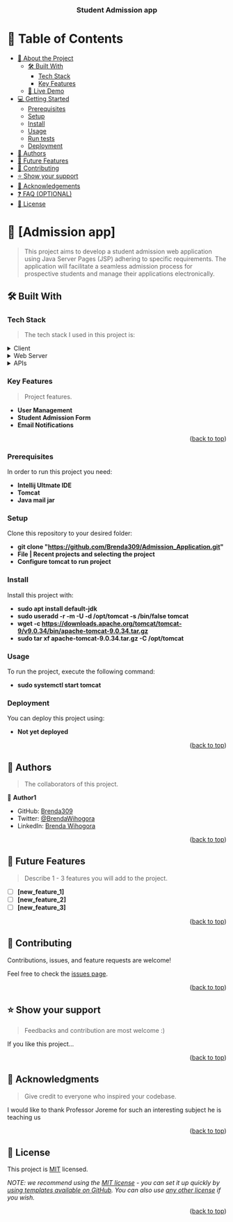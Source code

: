 <a name="readme-top"></a>

<!--
!!! IMPORTANT !!!
This README is an example of how you could professionally present your codebase. 
Writing documentation is a crucial part of your work as a professional software developer and cannot be ignored. 

You should modify this file to match your project and remove sections that don't apply.

REQUIRED SECTIONS:
- Table of Contents
- About the Project
  - Built With
- Getting Started
- Authors
- Future Features
- Contributing
- Show your support
- Acknowledgements
- License

OPTIONAL SECTIONS:
- FAQ

After you're finished please remove all the comments and instructions!

For more information on the importance of a professional README for your repositories: https://github.com/microverseinc/curriculum-transversal-skills/blob/main/documentation/articles/readme_best_practices.md
-->

<div align="center">
  <!-- You are encouraged to replace this logo with your own! Otherwise, you can also remove it. -->
  <br/>

<h3><b>Student Admission app </b></h3>

</div>

<!-- TABLE OF CONTENTS -->

# 📗 Table of Contents

- [📖 About the Project](#about-project)
    - [🛠 Built With](#built-with)
        - [Tech Stack](#tech-stack)
        - [Key Features](#key-features)
    - [🚀 Live Demo](#live-demo)
- [💻 Getting Started](#getting-started)
    - [Prerequisites](#prerequisites)
    - [Setup](#setup)
    - [Install](#install)
    - [Usage](#usage)
    - [Run tests](#run-tests)
    - [Deployment](#deployment)
- [👥 Authors](#authors)
- [🔭 Future Features](#future-features)
- [🤝 Contributing](#contributing)
- [⭐️ Show your support](#support)
- [🙏 Acknowledgements](#acknowledgements)
- [❓ FAQ (OPTIONAL)](#faq)
- [📝 License](#license)

<!-- PROJECT DESCRIPTION -->

# 📖 [Admission app] <a name="about-project"></a>

> This project aims to develop a student admission web application using Java Server Pages (JSP) adhering to specific requirements. The application will facilitate a seamless admission process for prospective students and manage their applications electronically.

## 🛠 Built With <a name="built-with"></a>

### Tech Stack <a name="tech-stack"></a>

> The tech stack I used in this project is:

<details>
  <summary>Client</summary>
  <ul>
    <li><a href=https://www.javatpoint.com/>JSP</a></li>
<li><a href=https://www.javatpoint.com/>Servlet</a></li>
  </ul>
</details>

<details>
  <summary>Web Server</summary>
  <ul>
    <li><a href="https://tomcat.apache.org/">Tomocat</a></li>
  </ul>
</details>

<details>
<summary>APIs</summary>
  <ul>
    <li><a href="https://javaee.github.io/javamail/">JavaMail API </a></li>
  </ul>
</details>

<!-- Features -->

### Key Features <a name="key-features"></a>

> Project features.

- **User Management**
- **Student Admission Form**
- **Email Notifications**

<p align="right">(<a href="#readme-top">back to top</a>)</p>

### Prerequisites

In order to run this project you need:

- **Intellij Ultmate IDE**
- **Tomcat**
- **Java mail jar**


### Setup

Clone this repository to your desired folder:

- **git clone "https://github.com/Brenda309/Admission_Application.git"**
- **File | Recent projects and selecting the project**
- **Configure tomcat to run project**

### Install

Install this project with:

- **sudo apt install default-jdk**
- **sudo useradd -r -m -U -d /opt/tomcat -s /bin/false tomcat**
- **wget -c https://downloads.apache.org/tomcat/tomcat-9/v9.0.34/bin/apache-tomcat-9.0.34.tar.gz**
- **sudo tar xf apache-tomcat-9.0.34.tar.gz -C /opt/tomcat**
### Usage

To run the project, execute the following command:
- **sudo systemctl start tomcat**


### Deployment

You can deploy this project using:
- **Not yet deployed**

<p align="right">(<a href="#readme-top">back to top</a>)</p>

<!-- AUTHORS -->

## 👥 Authors <a name="authors"></a>

> The collaborators of this project.

👤 **Author1**

- GitHub: [Brenda309](https://github.com/Brenda309)
- Twitter: [@BrendaWihogora](https://twitter.com/BrendaWihogora)
- LinkedIn: [Brenda Wihogora](https://linkedin.com/in/BrendaWihogora)


<p align="right">(<a href="#readme-top">back to top</a>)</p>

<!-- FUTURE FEATURES -->

## 🔭 Future Features <a name="future-features"></a>

> Describe 1 - 3 features you will add to the project.

- [ ] **[new_feature_1]**
- [ ] **[new_feature_2]**
- [ ] **[new_feature_3]**

<p align="right">(<a href="#readme-top">back to top</a>)</p>

<!-- CONTRIBUTING -->

## 🤝 Contributing <a name="contributing"></a>

Contributions, issues, and feature requests are welcome!

Feel free to check the [issues page](../../issues/).

<p align="right">(<a href="#readme-top">back to top</a>)</p>

<!-- SUPPORT -->

## ⭐️ Show your support <a name="support"></a>

> Feedbacks and contribution are most welcome :)

If you like this project...

<p align="right">(<a href="#readme-top">back to top</a>)</p>

<!-- ACKNOWLEDGEMENTS -->

## 🙏 Acknowledgments <a name="acknowledgements"></a>

> Give credit to everyone who inspired your codebase.

I would like to thank Professor Joreme for such an interesting subject he is teaching us

<p align="right">(<a href="#readme-top">back to top</a>)</p>

<!-- FAQ (optional) -->



<!-- LICENSE -->

## 📝 License <a name="license"></a>

This project is [MIT](./LICENSE) licensed.

_NOTE: we recommend using the [MIT license](https://choosealicense.com/licenses/mit/) - you can set it up quickly by [using templates available on GitHub](https://docs.github.com/en/communities/setting-up-your-project-for-healthy-contributions/adding-a-license-to-a-repository). You can also use [any other license](https://choosealicense.com/licenses/) if you wish._

<p align="right">(<a href="#readme-top">back to top</a>)</p>
